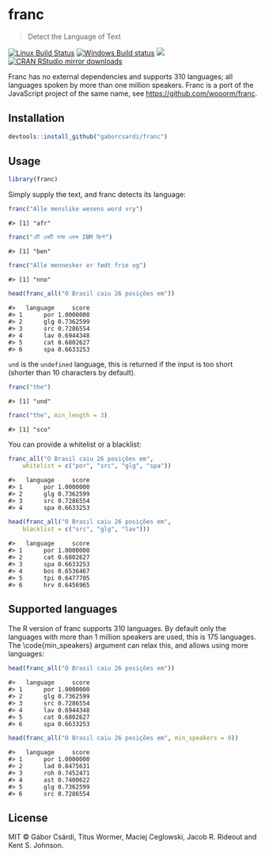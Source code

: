 


# franc

> Detect the Language of Text

[![Linux Build Status](https://travis-ci.org/gaborcsardi/franc.svg?branch=master)](https://travis-ci.org/gaborcsardi/franc)
[![Windows Build status](https://ci.appveyor.com/api/projects/status/github/gaborcsardi/franc?svg=true)](https://ci.appveyor.com/project/gaborcsardi/franc)
[![](http://www.r-pkg.org/badges/version/franc)](http://www.r-pkg.org/pkg/franc)
[![CRAN RStudio mirror downloads](http://cranlogs.r-pkg.org/badges/franc)](http://www.r-pkg.org/pkg/franc)

Franc has no external dependencies and supports 310 languages; all
languages spoken by more than one million speakers. Franc is a port
of the JavaScript project of the same name, see
https://github.com/wooorm/franc.

## Installation


```r
devtools::install_github("gaborcsardi/franc")
```

## Usage


```r
library(franc)
```

Simply supply the text, and franc detects its language:


```r
franc("Alle menslike wesens word vry")
```

```
#> [1] "afr"
```

```r
franc("এটি একটি ভাষা একক IBM স্ক্রিপ্ট")
```

```
#> [1] "ben"
```

```r
franc("Alle mennesker er født frie og")
```

```
#> [1] "nno"
```

```r
head(franc_all("O Brasil caiu 26 posições em"))
```

```
#>   language     score
#> 1      por 1.0000000
#> 2      glg 0.7362599
#> 3      src 0.7286554
#> 4      lav 0.6944348
#> 5      cat 0.6802627
#> 6      spa 0.6633253
```

`und` is the `undefined` language, this is returned if the input is
too short (shorter than 10 characters by default).


```r
franc("the")
```

```
#> [1] "und"
```

```r
franc("the", min_length = 3)
```

```
#> [1] "sco"
```

You can provide a whitelist or a blacklist:


```r
franc_all("O Brasil caiu 26 posições em",
    whitelist = c("por", "src", "glg", "spa"))
```

```
#>   language     score
#> 1      por 1.0000000
#> 2      glg 0.7362599
#> 3      src 0.7286554
#> 4      spa 0.6633253
```

```r
head(franc_all("O Brasil caiu 26 posições em",
    blacklist = c("src", "glg", "lav")))
```

```
#>   language     score
#> 1      por 1.0000000
#> 2      cat 0.6802627
#> 3      spa 0.6633253
#> 4      bos 0.6536467
#> 5      tpi 0.6477705
#> 6      hrv 0.6456965
```

## Supported languages

The R version of franc supports 310 languages. By default only the
languages with more than 1 million speakers are used, this is 175
languages. The \code{min_speakers} argument can relax this, and allows
using more languages:


```r
head(franc_all("O Brasil caiu 26 posições em"))
```

```
#>   language     score
#> 1      por 1.0000000
#> 2      glg 0.7362599
#> 3      src 0.7286554
#> 4      lav 0.6944348
#> 5      cat 0.6802627
#> 6      spa 0.6633253
```

```r
head(franc_all("O Brasil caiu 26 posições em", min_speakers = 0))
```

```
#>   language     score
#> 1      por 1.0000000
#> 2      lad 0.8475631
#> 3      roh 0.7452471
#> 4      ast 0.7400622
#> 5      glg 0.7362599
#> 6      src 0.7286554
```

## License

MIT © Gábor Csárdi, Titus Wormer, Maciej Ceglowski, Jacob R. Rideout
and Kent S. Johnson.
